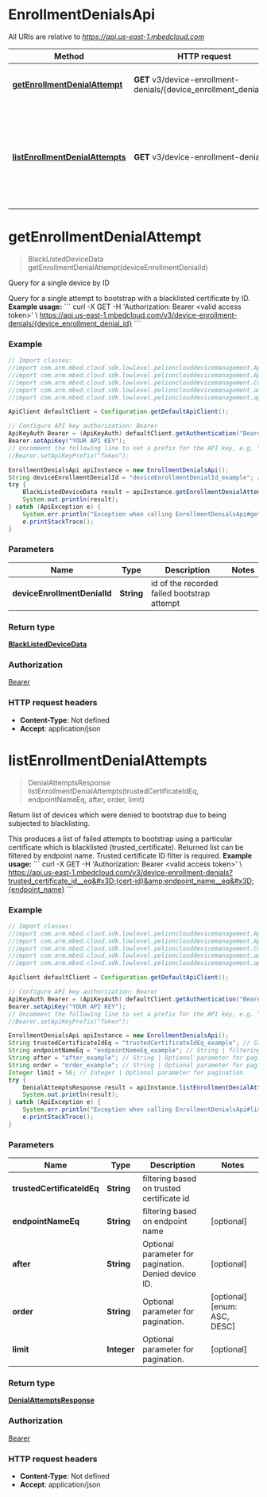 # EnrollmentDenialsApi

All URIs are relative to *https://api.us-east-1.mbedcloud.com*

Method | HTTP request | Description
------------- | ------------- | -------------
[**getEnrollmentDenialAttempt**](EnrollmentDenialsApi.md#getEnrollmentDenialAttempt) | **GET** v3/device-enrollment-denials/{device_enrollment_denial_id} | Query for a single device by ID
[**listEnrollmentDenialAttempts**](EnrollmentDenialsApi.md#listEnrollmentDenialAttempts) | **GET** v3/device-enrollment-denials | Return list of devices which were denied to bootstrap due to being subjected to blacklisting.


<a name="getEnrollmentDenialAttempt"></a>
# **getEnrollmentDenialAttempt**
> BlackListedDeviceData getEnrollmentDenialAttempt(deviceEnrollmentDenialId)

Query for a single device by ID

Query for a single attempt to bootstrap with a blacklisted certificate by ID.  **Example usage:** &#x60;&#x60;&#x60; curl -X GET -H &#39;Authorization: Bearer &lt;valid access token&gt;&#39; \\ https://api.us-east-1.mbedcloud.com/v3/device-enrollment-denials/{device_enrollment_denial_id} &#x60;&#x60;&#x60; 

### Example
```java
// Import classes:
//import com.arm.mbed.cloud.sdk.lowlevel.pelionclouddevicemanagement.ApiClient;
//import com.arm.mbed.cloud.sdk.lowlevel.pelionclouddevicemanagement.ApiException;
//import com.arm.mbed.cloud.sdk.lowlevel.pelionclouddevicemanagement.Configuration;
//import com.arm.mbed.cloud.sdk.lowlevel.pelionclouddevicemanagement.auth.*;
//import com.arm.mbed.cloud.sdk.lowlevel.pelionclouddevicemanagement.api.EnrollmentDenialsApi;

ApiClient defaultClient = Configuration.getDefaultApiClient();

// Configure API key authorization: Bearer
ApiKeyAuth Bearer = (ApiKeyAuth) defaultClient.getAuthentication("Bearer");
Bearer.setApiKey("YOUR API KEY");
// Uncomment the following line to set a prefix for the API key, e.g. "Token" (defaults to null)
//Bearer.setApiKeyPrefix("Token");

EnrollmentDenialsApi apiInstance = new EnrollmentDenialsApi();
String deviceEnrollmentDenialId = "deviceEnrollmentDenialId_example"; // String | id of the recorded failed bootstrap attempt
try {
    BlackListedDeviceData result = apiInstance.getEnrollmentDenialAttempt(deviceEnrollmentDenialId);
    System.out.println(result);
} catch (ApiException e) {
    System.err.println("Exception when calling EnrollmentDenialsApi#getEnrollmentDenialAttempt");
    e.printStackTrace();
}
```

### Parameters

Name | Type | Description  | Notes
------------- | ------------- | ------------- | -------------
 **deviceEnrollmentDenialId** | **String**| id of the recorded failed bootstrap attempt |

### Return type

[**BlackListedDeviceData**](BlackListedDeviceData.md)

### Authorization

[Bearer](../README.md#Bearer)

### HTTP request headers

 - **Content-Type**: Not defined
 - **Accept**: application/json

<a name="listEnrollmentDenialAttempts"></a>
# **listEnrollmentDenialAttempts**
> DenialAttemptsResponse listEnrollmentDenialAttempts(trustedCertificateIdEq, endpointNameEq, after, order, limit)

Return list of devices which were denied to bootstrap due to being subjected to blacklisting.

This produces a list of failed attempts to bootstrap using a particular certificate which is blacklisted (trusted_certificate). Returned list can be filtered by endpoint name. Trusted certificate ID filter is required.  **Example usage:** &#x60;&#x60;&#x60; curl -X GET -H &#39;Authorization: Bearer &lt;valid access token&gt;&#39; \\ https://api.us-east-1.mbedcloud.com/v3/device-enrollment-denials?trusted_certificate_id__eq&#x3D;{cert-id}&amp;endpoint_name__eq&#x3D;{endpoint_name} &#x60;&#x60;&#x60; 

### Example
```java
// Import classes:
//import com.arm.mbed.cloud.sdk.lowlevel.pelionclouddevicemanagement.ApiClient;
//import com.arm.mbed.cloud.sdk.lowlevel.pelionclouddevicemanagement.ApiException;
//import com.arm.mbed.cloud.sdk.lowlevel.pelionclouddevicemanagement.Configuration;
//import com.arm.mbed.cloud.sdk.lowlevel.pelionclouddevicemanagement.auth.*;
//import com.arm.mbed.cloud.sdk.lowlevel.pelionclouddevicemanagement.api.EnrollmentDenialsApi;

ApiClient defaultClient = Configuration.getDefaultApiClient();

// Configure API key authorization: Bearer
ApiKeyAuth Bearer = (ApiKeyAuth) defaultClient.getAuthentication("Bearer");
Bearer.setApiKey("YOUR API KEY");
// Uncomment the following line to set a prefix for the API key, e.g. "Token" (defaults to null)
//Bearer.setApiKeyPrefix("Token");

EnrollmentDenialsApi apiInstance = new EnrollmentDenialsApi();
String trustedCertificateIdEq = "trustedCertificateIdEq_example"; // String | filtering based on trusted certificate id
String endpointNameEq = "endpointNameEq_example"; // String | filtering based on endpoint name
String after = "after_example"; // String | Optional parameter for pagination. Denied device ID.
String order = "order_example"; // String | Optional parameter for pagination.
Integer limit = 56; // Integer | Optional parameter for pagination.
try {
    DenialAttemptsResponse result = apiInstance.listEnrollmentDenialAttempts(trustedCertificateIdEq, endpointNameEq, after, order, limit);
    System.out.println(result);
} catch (ApiException e) {
    System.err.println("Exception when calling EnrollmentDenialsApi#listEnrollmentDenialAttempts");
    e.printStackTrace();
}
```

### Parameters

Name | Type | Description  | Notes
------------- | ------------- | ------------- | -------------
 **trustedCertificateIdEq** | **String**| filtering based on trusted certificate id |
 **endpointNameEq** | **String**| filtering based on endpoint name | [optional]
 **after** | **String**| Optional parameter for pagination. Denied device ID. | [optional]
 **order** | **String**| Optional parameter for pagination. | [optional] [enum: ASC, DESC]
 **limit** | **Integer**| Optional parameter for pagination. | [optional]

### Return type

[**DenialAttemptsResponse**](DenialAttemptsResponse.md)

### Authorization

[Bearer](../README.md#Bearer)

### HTTP request headers

 - **Content-Type**: Not defined
 - **Accept**: application/json

